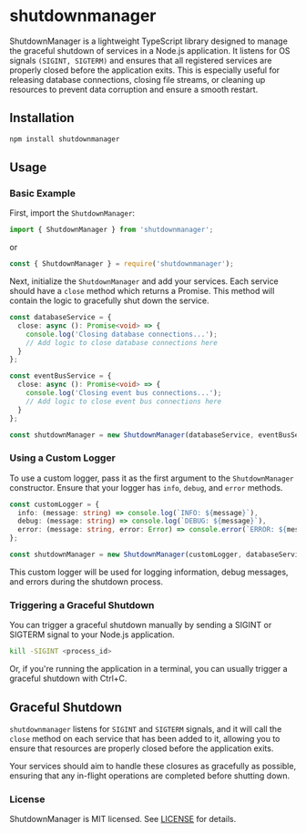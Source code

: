 # shutdownmanager

ShutdownManager is a lightweight TypeScript library designed to manage the graceful shutdown of services in a Node.js application.
It listens for OS signals `(SIGINT, SIGTERM)` and ensures that all registered services are properly closed before the application exits. 
This is especially useful for releasing database connections, closing file streams, or cleaning up resources to prevent data corruption and ensure a smooth restart.

## Installation

```bash
npm install shutdownmanager
```

## Usage

### Basic Example

First, import the `ShutdownManager`:

```typescript
import { ShutdownManager } from 'shutdownmanager';
```

or 

```javascript
const { ShutdownManager } = require('shutdownmanager');
```

Next, initialize the `ShutdownManager` and add your services. Each service should have a `close` method which returns a Promise. This method will contain the logic to gracefully shut down the service.

```typescript
const databaseService = {
  close: async (): Promise<void> => {
    console.log('Closing database connections...');
    // Add logic to close database connections here
  }
};

const eventBusService = {
  close: async (): Promise<void> => {
    console.log('Closing event bus connections...');
    // Add logic to close event bus connections here
  }
};

const shutdownManager = new ShutdownManager(databaseService, eventBusService);
```

### Using a Custom Logger

To use a custom logger, pass it as the first argument to the `ShutdownManager` constructor. Ensure that your logger has `info`, `debug`, and `error` methods.

```typescript
const customLogger = {
  info: (message: string) => console.log(`INFO: ${message}`),
  debug: (message: string) => console.log(`DEBUG: ${message}`),
  error: (message: string, error: Error) => console.error(`ERROR: ${message}`, error),
};

const shutdownManager = new ShutdownManager(customLogger, databaseService, eventBusService);
```

This custom logger will be used for logging information, debug messages, and errors during the shutdown process.

### Triggering a Graceful Shutdown
   You can trigger a graceful shutdown manually by sending a SIGINT or SIGTERM signal to your Node.js application.

```bash
kill -SIGINT <process_id>
```
Or, if you're running the application in a terminal, you can usually trigger a graceful shutdown with Ctrl+C.

## Graceful Shutdown

`shutdownmanager` listens for `SIGINT` and `SIGTERM` signals, and it will call the `close` method on each service that has been added to it, allowing you to ensure that resources are properly closed before the application exits.

Your services should aim to handle these closures as gracefully as possible, ensuring that any in-flight operations are completed before shutting down.

### License
ShutdownManager is MIT licensed. See [LICENSE](LICENSE) for details.